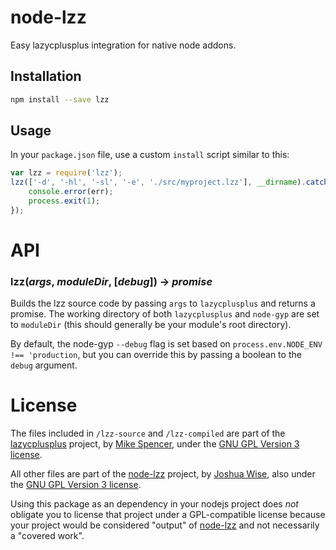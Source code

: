 # node-lzz
Easy lazycplusplus integration for native node addons.

## Installation

```bash
npm install --save lzz
```

## Usage

In your `package.json` file, use a custom `install` script similar to this:

```js
var lzz = require('lzz');
lzz(['-d', '-hl', '-sl', '-e', './src/myproject.lzz'], __dirname).catch(function (err) {
	console.error(err);
	process.exit(1);
});
```

# API

### lzz(*args*, *moduleDir*, [*debug*]) -> *promise*

Builds the lzz source code by passing `args` to `lazycplusplus` and returns a promise. The working directory of both `lazycplusplus` and `node-gyp` are set to `moduleDir` (this should generally be your module's root directory).

By default, the node-gyp `--debug` flag is set based on `process.env.NODE_ENV !== 'production`, but you can override this by passing a boolean to the `debug` argument.

# License

The files included in `/lzz-source` and `/lzz-compiled` are part of the [lazycplusplus](http://www.lazycplusplus.com/index.html) project, by [Mike Spencer](mike@lazycplusplus.com), under the [GNU GPL Version 3 license](https://www.gnu.org/licenses/gpl-3.0.en.html).

All other files are part of the [node-lzz](https://github.com/JoshuaWise/node-lzz) project, by [Joshua Wise](https://github.com/JoshuaWise), also under the [GNU GPL Version 3 license](https://www.gnu.org/licenses/gpl-3.0.en.html).

Using this package as an dependency in your nodejs project does *not* obligate you to license that project under a GPL-compatible license because your project would be considered "output" of [node-lzz](https://github.com/JoshuaWise/node-lzz) and not necessarily a "covered work".
